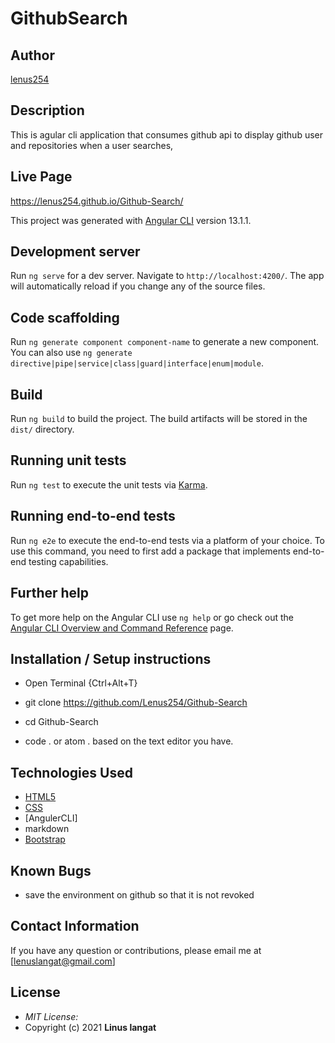 # GithubSearch

## Author

[lenus254](https://github.com/Lenus254)

## Description

This is agular cli application that consumes github api to display github user and repositories when a user searches, 
## Live Page 
https://lenus254.github.io/Github-Search/


This project was generated with [Angular CLI](https://github.com/angular/angular-cli) version 13.1.1.

## Development server

Run `ng serve` for a dev server. Navigate to `http://localhost:4200/`. The app will automatically reload if you change any of the source files.

## Code scaffolding

Run `ng generate component component-name` to generate a new component. You can also use `ng generate directive|pipe|service|class|guard|interface|enum|module`.

## Build

Run `ng build` to build the project. The build artifacts will be stored in the `dist/` directory.

## Running unit tests

Run `ng test` to execute the unit tests via [Karma](https://karma-runner.github.io).

## Running end-to-end tests

Run `ng e2e` to execute the end-to-end tests via a platform of your choice. To use this command, you need to first add a package that implements end-to-end testing capabilities.

## Further help

To get more help on the Angular CLI use `ng help` or go check out the [Angular CLI Overview and Command Reference](https://angular.io/cli) page.

## Installation / Setup instructions
* Open Terminal {Ctrl+Alt+T}

* git clone https://github.com/Lenus254/Github-Search

* cd Github-Search

* code . or atom . based on the text editor you have.

## Technologies Used

* [HTML5](https://github.com/topics/html5)
* [CSS](https://github.com/topics/css3)
* [AngulerCLI]
* markdown
* [Bootstrap](https://github.com/topics/bootstrap)

## Known Bugs
* save the environment on github so that it is not revoked

## Contact Information 

If you have any question or contributions, please email me at [lenuslangat@gmail.com]

## License
* *MIT License:*
* Copyright (c) 2021 **Linus langat**


